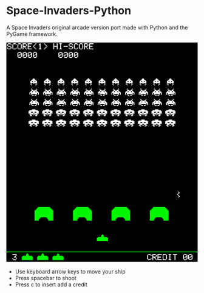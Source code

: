 # Space-Invaders-Python
A Space Invaders original arcade version port made with Python and the PyGame framework.

<img src="https://github.com/adrienpillou/Space-Invaders-Python/blob/main/assets/python_kN0s1DpOTO.png"/>

<ul>
<li>Use keyboard arrow keys to move your ship</li>
<li>Press spacebar to shoot</li>
<li>Press c to insert add a credit</li>
</ul>


